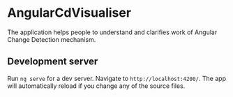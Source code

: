 # AngularCdVisualiser

The application helps people to understand and clarifies work of Angular Change Detection mechanism.

## Development server

Run `ng serve` for a dev server. Navigate to `http://localhost:4200/`. The app will automatically reload if you change any of the source files.

